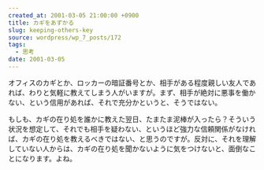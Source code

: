 ```yaml
---
created_at: 2001-03-05 21:00:00 +0900
title: カギをあずかる
slug: keeping-others-key
source: wordpress/wp_7_posts/172
tags:
  - 思考
date: 2001-03-05
---
```


オフィスのカギとか、ロッカーの暗証番号とか、相手がある程度親しい友人であれば、わりと気軽に教えてしまう人がいますが。まず、相手が絶対に悪事を働かない、という信用があれば、それで充分かというと、そうではない。

もしも、カギの在り処を誰かに教えた翌日、たまたま泥棒が入ったら？そういう状況を想定して、それでも相手を疑わない、というほど強力な信頼関係がなければ、カギの在り処を教えるべきではない、と思うのですが。反対に、それを理解していない人からは、カギの在り処を聞かないように気をつけないと、面倒なことになります。よね。
